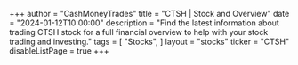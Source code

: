 +++
author = "CashMoneyTrades"
title = "CTSH | Stock and Overview"
date = "2024-01-12T10:00:00"
description = "Find the latest information about trading CTSH stock for a full financial overview to help with your stock trading and investing."
tags = [
   "Stocks",
]
layout = "stocks"
ticker = "CTSH"
disableListPage = true
+++
